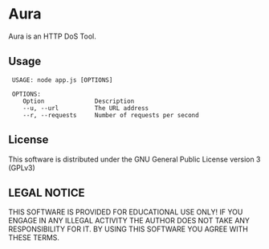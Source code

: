 # Aura

Aura is an HTTP DoS Tool.

## Usage

     USAGE: node app.js [OPTIONS]

     OPTIONS:
        Option              Description
        --u, --url          The URL address
        --r, --requests     Number of requests per second

## License
This software is distributed under the GNU General Public License version 3 (GPLv3)

## LEGAL NOTICE
THIS SOFTWARE IS PROVIDED FOR EDUCATIONAL USE ONLY! IF YOU ENGAGE IN ANY ILLEGAL ACTIVITY THE AUTHOR DOES NOT TAKE ANY RESPONSIBILITY FOR IT. BY USING THIS SOFTWARE YOU AGREE WITH THESE TERMS.

